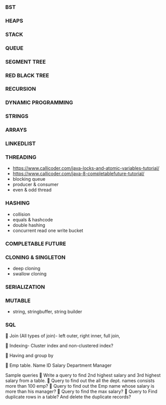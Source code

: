 ### BST
### HEAPS
### STACK
### QUEUE
### SEGMENT TREE
### RED BLACK TREE
### RECURSION
### DYNAMIC PROGRAMMING
### STRINGS
### ARRAYS
### LINKEDLIST
### THREADING
* https://www.callicoder.com/java-locks-and-atomic-variables-tutorial/
* https://www.callicoder.com/java-8-completablefuture-tutorial/
* blocking queue
* producer & consumer
* even & odd thread

### HASHING
* collision
* equals & hashcode
* double hashing
* concurrent read one write bucket

### COMPLETABLE FUTURE

### CLONING & SINGLETON
* deep cloning
* swallow cloning

### SERIALIZATION

### MUTABLE
* string, stringbuffer, string builder

### SQL

	Join (All types of join)- left outer, right inner, full join, 

	Indexing- Cluster index and non-clustered index?

	Having and group by

	Emp table.
Name	ID	Salary	Department	Manager
				
				

Sample queries
	Write a query to find 2nd highest salary and 3rd highest salary from a table.
	Query to find out the all the dept. names consists more than 100 emp?
	Query to find out the Emp name whose salary is more than his manager?
	Query to find the max salary?
	Query to Find duplicate rows in a table? And delete the duplicate records?


